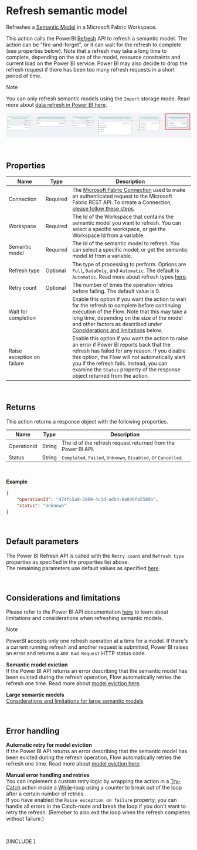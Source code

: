 # Refresh semantic model

Refreshes a [Semantic Model](https://learn.microsoft.com/en-us/power-bi/connect-data/service-datasets-understand) in a Microsoft Fabric Workspace.

This action calls the PowerBI [Refresh](https://learn.microsoft.com/en-us/power-bi/connect-data/asynchronous-refresh) API to refresh a semantic model. The action can be "fire-and-forget", or it can wait for the refresh to complete (see properties below). Note that a refresh may take a long time to complete, depending on the size of the model, resource constraints and current load on the Power BI service. Power BI may also decide to drop the refresh request if there has been too many refresh requests in a short period of time. 

> [!NOTE]
> You can only refresh semantic models using the `Import` storage mode. Read more about [data refresh in Power BI here](https://learn.microsoft.com/en-us/power-bi/connect-data/refresh-data).

![img](/images/flow/microsoft-fabric-refresh-semantic-model.png)

<br/>

## Properties

| Name                  | Type              | Description                                        |
|-----------------------|-------------------|----------------------------------------------------|
| Connection            | Required          | The [Microsoft Fabric Connection](./microsoft-fabric-connection.md) used to make an authenticated request to the Microsoft Fabric REST API. To create a Connection, [please follow these steps](./microsoft-fabric-connection.md). |
| Workspace             | Required          | The Id of the Workspace that contains the semantic model you want to refresh. You can select a specific workspace, or get the Workspace Id from a variable. |
| Semantic model        | Required          | The Id of the semantic model to refresh. You can select a specific model, or get the semantic model Id from a variable. |
| Refresh type          | Optional          | The type of processing to perform. Options are `Full`, `DataOnly`, and `Automatic`. The default is `Automatic`. Read more about refresh types [here](https://learn.microsoft.com/en-us/rest/api/power-bi/datasets/refresh-dataset?utm_source=chatgpt.com#datasetrefreshtype). |
| Retry count           | Optional          | The number of times the operation retries before failing. The default value is 0. |
| Wait for completion   |                   | Enable this option if you want the action to wait for the refresh to complete before continuing execution of the Flow. Note that this may take a long time, depending on the size of the model and other factors as described under [Considerations and limitations](#considerations-and-limitations) below. |
| Raise exception on failure |              | Enable this option if you want the action to raise an error if Power BI reports back that the refresh has failed for any reason. If you disable this option, the Flow will not automatically alert you if the refresh fails. Instead, you can examine the `Status` property of the response object returned from the action.   |

<br/>

## Returns
This action returns a response object with the following properties.

| Name          | Type             | Description                   |
|---------------|------------------|-------------------------------|
| OperationId   | String           | The id of the refresh request returned from the Power BI API. |
| Status        | String           | `Completed`, `Failed`, `Unknown`, `Disabled`, or `Cancelled`.  |

<br/>

**Example**
```json
{
    "operationId": "474fc5a0-3d69-4c5d-adb4-8a846fa5580b",
    "status": "Unknown"
}
```
<br/>

## Default parameters
The Power BI Refresh API is called with the `Retry count` and `Refresh type` properties as specified in the properties list above.  
The remaining parameters use default values as specified [here](https://learn.microsoft.com/en-us/power-bi/connect-data/asynchronous-refresh#parameters).




<br/>

## Considerations and limitations

Please refer to the Power BI API documentation [here](https://learn.microsoft.com/en-us/power-bi/connect-data/asynchronous-refresh#considerations-and-limitations) to learn about limitations and considerations when refreshing semantic models.  

> [!NOTE]
> PowerBI accepts only one refresh operation at a time for a model. If there's a current running refresh and another request is submitted, Power BI raises an error and returns a `400 Bad Request` HTTP status code.

**Semantic model eviction**  
If the Power BI API returns an error describing that the semantic model has been evicted during the refresh operation, Flow automatically retries the refresh one time. Read more about [model eviction here](https://learn.microsoft.com/en-us/power-bi/enterprise/service-premium-large-models#semantic-model-eviction). 

**Large semantic models**  
[Considerations and limitations for large semantic models](https://learn.microsoft.com/en-us/power-bi/enterprise/service-premium-large-models#considerations-and-limitations)

<br/>

## Error handling

**Automatic retry for model eviction**  
If the Power BI API returns an error describing that the semantic model has been evicted during the refresh operation, Flow automatically retries the refresh one time. Read more about [model eviction here](https://learn.microsoft.com/en-us/power-bi/enterprise/service-premium-large-models#semantic-model-eviction).

**Manual error handling and retries**  
You can implement a custom retry logic by wrapping the action in a [Try-Catch](../built-in/try-catch.md) action inside a [While](../built-in/while.md)-loop using a counter to break out of the loop after a certain number of retries.  
If you have enabled the `Raise exception on failure` property, you can handle all errors in the Catch-route and break the loop if you don't want to retry the refresh. (Remeber to also exit the loop when the refresh completes without failure.)


<br/>

[!INCLUDE [](./__videos.md)]